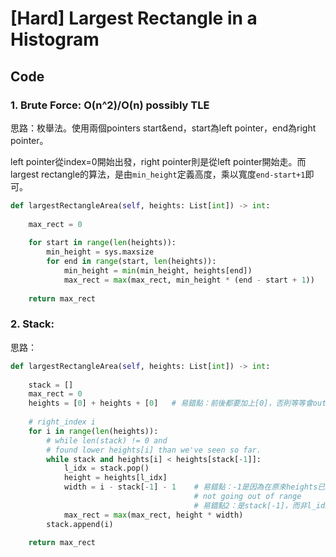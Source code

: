 # \[Hard\] Largest Rectangle in a Histogram

## Code

### 1. Brute Force: O\(n^2\)/O\(n\) possibly TLE

思路：枚舉法。使用兩個pointers start&end，start為left pointer，end為right pointer。

left pointer從index=0開始出發，right pointer則是從left pointer開始走。而largest rectangle的算法，是由`min_height`定義高度，乘以寬度`end-start+1`即可。

```python
def largestRectangleArea(self, heights: List[int]) -> int:
    
    max_rect = 0
    
    for start in range(len(heights)):
        min_height = sys.maxsize
        for end in range(start, len(heights)):
            min_height = min(min_height, heights[end])
            max_rect = max(max_rect, min_height * (end - start + 1))
            
    return max_rect
```

### 2. Stack: 

思路：

```python
def largestRectangleArea(self, heights: List[int]) -> int:
    
    stack = []
    max_rect = 0
    heights = [0] + heights + [0]   # 易錯點：前後都要加上[0]，否則等等會out of range
    
    # right_index i
    for i in range(len(heights)):
        # while len(stack) != 0 and 
        # found lower heights[i] than we've seen so far. 
        while stack and heights[i] < heights[stack[-1]]:
            l_idx = stack.pop()
            height = heights[l_idx]
            width = i - stack[-1] - 1    # 易錯點：-1是因為在原來heights已加上前後[0]來保持 
                                         # not going out of range
                                         # 易錯點2：是stack[-1]，而非l_idx
            max_rect = max(max_rect, height * width)
        stack.append(i)
        
    return max_rect
            
            
```

